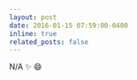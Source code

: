 ```yaml
---
layout: post
date: 2016-01-15 07:59:00-0400
inline: true
related_posts: false
---
```


N/A :sparkles: :smile:
